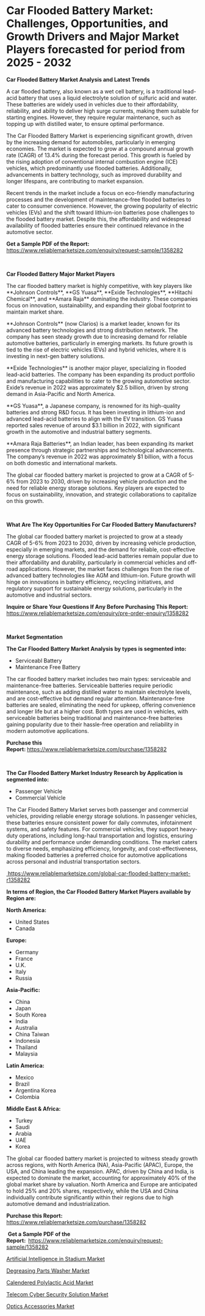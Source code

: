 <p><h1>Car Flooded Battery Market: Challenges, Opportunities, and Growth Drivers and Major Market Players forecasted for period from 2025 - 2032</h1></p><p><strong>Car Flooded Battery Market Analysis and Latest Trends</strong></p>
<p><p>A car flooded battery, also known as a wet cell battery, is a traditional lead-acid battery that uses a liquid electrolyte solution of sulfuric acid and water. These batteries are widely used in vehicles due to their affordability, reliability, and ability to deliver high surge currents, making them suitable for starting engines. However, they require regular maintenance, such as topping up with distilled water, to ensure optimal performance.</p><p>The Car Flooded Battery Market is experiencing significant growth, driven by the increasing demand for automobiles, particularly in emerging economies. The market is expected to grow at a compound annual growth rate (CAGR) of 13.4% during the forecast period. This growth is fueled by the rising adoption of conventional internal combustion engine (ICE) vehicles, which predominantly use flooded batteries. Additionally, advancements in battery technology, such as improved durability and longer lifespans, are contributing to market expansion.</p><p>Recent trends in the market include a focus on eco-friendly manufacturing processes and the development of maintenance-free flooded batteries to cater to consumer convenience. However, the growing popularity of electric vehicles (EVs) and the shift toward lithium-ion batteries pose challenges to the flooded battery market. Despite this, the affordability and widespread availability of flooded batteries ensure their continued relevance in the automotive sector.</p></p>
<p><strong>Get a Sample PDF of the Report:&nbsp;</strong> <a href="https://www.reliablemarketsize.com/enquiry/request-sample/1358282?utm_campaign=2034&utm_medium=2&utm_source=Github&utm_content=ia&utm_term=23012025&utm_id=car-flooded-battery">https://www.reliablemarketsize.com/enquiry/request-sample/1358282</a></p>
<p>&nbsp;</p>
<p><strong>Car Flooded Battery Major Market Players</strong></p>
<p><p>The car flooded battery market is highly competitive, with key players like **Johnson Controls**, **GS Yuasa**, **Exide Technologies**, **Hitachi Chemical**, and **Amara Raja** dominating the industry. These companies focus on innovation, sustainability, and expanding their global footprint to maintain market share.</p><p>**Johnson Controls** (now Clarios) is a market leader, known for its advanced battery technologies and strong distribution network. The company has seen steady growth due to increasing demand for reliable automotive batteries, particularly in emerging markets. Its future growth is tied to the rise of electric vehicles (EVs) and hybrid vehicles, where it is investing in next-gen battery solutions.</p><p>**Exide Technologies** is another major player, specializing in flooded lead-acid batteries. The company has been expanding its product portfolio and manufacturing capabilities to cater to the growing automotive sector. Exide’s revenue in 2022 was approximately $2.5 billion, driven by strong demand in Asia-Pacific and North America.</p><p>**GS Yuasa**, a Japanese company, is renowned for its high-quality batteries and strong R&D focus. It has been investing in lithium-ion and advanced lead-acid batteries to align with the EV transition. GS Yuasa reported sales revenue of around $3.1 billion in 2022, with significant growth in the automotive and industrial battery segments.</p><p>**Amara Raja Batteries**, an Indian leader, has been expanding its market presence through strategic partnerships and technological advancements. The company’s revenue in 2022 was approximately $1 billion, with a focus on both domestic and international markets.</p><p>The global car flooded battery market is projected to grow at a CAGR of 5-6% from 2023 to 2030, driven by increasing vehicle production and the need for reliable energy storage solutions. Key players are expected to focus on sustainability, innovation, and strategic collaborations to capitalize on this growth.</p></p>
<p>&nbsp;</p>
<p><strong>What Are The Key Opportunities For Car Flooded Battery Manufacturers?</strong></p>
<p><p>The global car flooded battery market is projected to grow at a steady CAGR of 5-6% from 2023 to 2030, driven by increasing vehicle production, especially in emerging markets, and the demand for reliable, cost-effective energy storage solutions. Flooded lead-acid batteries remain popular due to their affordability and durability, particularly in commercial vehicles and off-road applications. However, the market faces challenges from the rise of advanced battery technologies like AGM and lithium-ion. Future growth will hinge on innovations in battery efficiency, recycling initiatives, and regulatory support for sustainable energy solutions, particularly in the automotive and industrial sectors.</p></p>
<p><strong>Inquire or Share Your Questions If Any Before Purchasing This Report:</strong> <a href="https://www.reliablemarketsize.com/enquiry/pre-order-enquiry/1358282?utm_campaign=2034&utm_medium=2&utm_source=Github&utm_content=ia&utm_term=23012025&utm_id=car-flooded-battery">https://www.reliablemarketsize.com/enquiry/pre-order-enquiry/1358282</a></p>
<p>&nbsp;</p>
<p><strong>Market Segmentation</strong></p>
<p><strong>The Car Flooded Battery Market Analysis by types is segmented into:</strong></p>
<p><ul><li>Serviceabl Battery</li><li>Maintenance Free Battery</li></ul></p>
<p><p>The car flooded battery market includes two main types: serviceable and maintenance-free batteries. Serviceable batteries require periodic maintenance, such as adding distilled water to maintain electrolyte levels, and are cost-effective but demand regular attention. Maintenance-free batteries are sealed, eliminating the need for upkeep, offering convenience and longer life but at a higher cost. Both types are used in vehicles, with serviceable batteries being traditional and maintenance-free batteries gaining popularity due to their hassle-free operation and reliability in modern automotive applications.</p></p>
<p><strong>Purchase this Report:&nbsp;</strong><a href="https://www.reliablemarketsize.com/purchase/1358282?utm_campaign=2034&utm_medium=2&utm_source=Github&utm_content=ia&utm_term=23012025&utm_id=car-flooded-battery">https://www.reliablemarketsize.com/purchase/1358282</a></p>
<p>&nbsp;</p>
<p><strong>The Car Flooded Battery Market Industry Research by Application is segmented into:</strong></p>
<p><ul><li>Passenger Vehicle</li><li>Commercial Vehicle</li></ul></p>
<p><p>The Car Flooded Battery Market serves both passenger and commercial vehicles, providing reliable energy storage solutions. In passenger vehicles, these batteries ensure consistent power for daily commutes, infotainment systems, and safety features. For commercial vehicles, they support heavy-duty operations, including long-haul transportation and logistics, ensuring durability and performance under demanding conditions. The market caters to diverse needs, emphasizing efficiency, longevity, and cost-effectiveness, making flooded batteries a preferred choice for automotive applications across personal and industrial transportation sectors.</p></p>
<p><a href="https://www.reliablemarketsize.com/global-car-flooded-battery-market-r1358282?utm_campaign=2034&utm_medium=2&utm_source=Github&utm_content=ia&utm_term=23012025&utm_id=car-flooded-battery">&nbsp;https://www.reliablemarketsize.com/global-car-flooded-battery-market-r1358282</a></p>
<p><strong>In terms of Region, the Car Flooded Battery Market Players available by Region are:</strong></p>
<p>
    <p> <strong> North America: </strong>
        <ul>
            <li>United States</li>
            <li>Canada</li>
        </ul>
        </p> 
    <p> <strong> Europe: </strong>
        <ul>
            <li>Germany</li>
            <li>France</li>
            <li>U.K.</li>
            <li>Italy</li>
            <li>Russia</li>
        </ul>
        </p> 
    <p> <strong> Asia-Pacific: </strong>
        <ul>
            <li>China</li>
            <li>Japan</li>
            <li>South Korea</li>
            <li>India</li>
            <li>Australia</li>
            <li>China Taiwan</li>
            <li>Indonesia</li>
            <li>Thailand</li>
            <li>Malaysia</li>
        </ul>
        </p> 
    <p> <strong> Latin America: </strong>
        <ul>
            <li>Mexico</li>
            <li>Brazil</li>
            <li>Argentina Korea</li>
            <li>Colombia</li>
        </ul>
        </p> 
    <p> <strong> Middle East & Africa: </strong>
        <ul>
            <li>Turkey</li>
            <li>Saudi</li>
            <li>Arabia</li>
            <li>UAE</li>
            <li>Korea</li>
        </ul>
    </p>
    </p>
<p><p>The global car flooded battery market is projected to witness steady growth across regions, with North America (NA), Asia-Pacific (APAC), Europe, the USA, and China leading the expansion. APAC, driven by China and India, is expected to dominate the market, accounting for approximately 40% of the global market share by valuation. North America and Europe are anticipated to hold 25% and 20% shares, respectively, while the USA and China individually contribute significantly within their regions due to high automotive demand and industrialization.</p></p>
<p><strong>Purchase this Report: </strong><a href="https://www.reliablemarketsize.com/purchase/1358282?utm_campaign=2034&utm_medium=2&utm_source=Github&utm_content=ia&utm_term=23012025&utm_id=car-flooded-battery">https://www.reliablemarketsize.com/purchase/1358282</a></p>
<p>&nbsp;<strong>Get a Sample PDF of the Report:&nbsp;&nbsp;</strong><a href="https://www.reliablemarketsize.com/enquiry/request-sample/1358282?utm_campaign=2034&utm_medium=2&utm_source=Github&utm_content=ia&utm_term=23012025&utm_id=car-flooded-battery">https://www.reliablemarketsize.com/enquiry/request-sample/1358282</a></p>
<p><strong></strong></p>
<p><p><a href="https://www.linkedin.com/pulse/projected-market-revenue-artificial-intelligence-stadium-nduhc?utm_campaign=2034&utm_medium=2&utm_source=Github&utm_content=ia&utm_term=23012025&utm_id=car-flooded-battery">Artificial Intelligence in Stadium Market</a></p><p><a href="https://www.linkedin.com/pulse/degreasing-parts-washer-market-overview-significant-growth-awrne?utm_campaign=2034&utm_medium=2&utm_source=Github&utm_content=ia&utm_term=23012025&utm_id=car-flooded-battery">Degreasing Parts Washer Market</a></p><p><a href="https://www.linkedin.com/pulse/calendered-polylactic-acid-market-growth-insights-sales-i51wf?utm_campaign=2034&utm_medium=2&utm_source=Github&utm_content=ia&utm_term=23012025&utm_id=car-flooded-battery">Calendered Polylactic Acid Market</a></p><p><a href="https://www.linkedin.com/pulse/telecom-cyber-security-solution-market-analysis-insights-rsyoc?utm_campaign=2034&utm_medium=2&utm_source=Github&utm_content=ia&utm_term=23012025&utm_id=car-flooded-battery">Telecom Cyber Security Solution Market</a></p><p><a href="https://www.linkedin.com/pulse/stakeholders-can-gain-insights-optics-accessories-market-m3vpf?utm_campaign=2034&utm_medium=2&utm_source=Github&utm_content=ia&utm_term=23012025&utm_id=car-flooded-battery">Optics Accessories Market</a></p></p>
